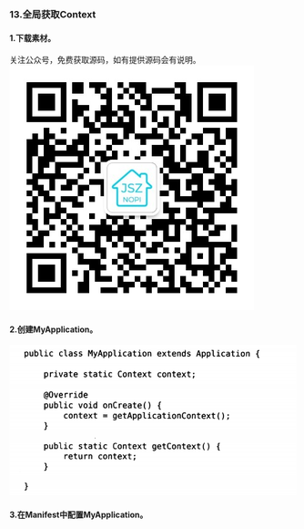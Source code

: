### 13.全局获取Context
#### 1.下载素材。
关注公众号，免费获取源码，如有提供源码会有说明。
![title](https://raw.githubusercontent.com/JSZNopi/JSZImage/master/gitnote/2019/10/30/WXCODE-1572446034519.jpeg)

#### 2.创建MyApplication。
![title](https://raw.githubusercontent.com/JSZNopi/JSZImage/master/gitnote/2019/12/07/1-1575724132055.png)

#### 3.在Manifest中配置MyApplication。
